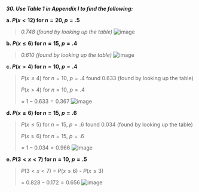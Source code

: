 ***30. Use Table 1 in Appendix I to find the following:***

**a. $P(x<12)$ for $n = 20, p = .5$**

>*0.748 (found by looking up the table)*
>![image](https://github.com/user-attachments/assets/5a0835f9-9fc8-4576-9361-443bfe4c0417)

**b. $P(x \leq 6)$ for $n=15$, $p=.4$**

>*0.610 (found by looking up the table)*
>![image](https://github.com/user-attachments/assets/6f0bc99e-8c35-40c3-bad9-c34084e2a1ce)

**c. $P(x>4)$ for $n=10$, $p=.4$**

>$P(x \leq 4)$ for $n=10$, $p=.4$ found 0.633 (found by looking up the table)
>
>$P(x>4)$ for $n=10$, $p=.4$
>
>= $1-0.633 = 0.367$
>![image](https://github.com/user-attachments/assets/99c38a75-eb54-4329-8dfd-314ba17365df)

**d. $P(x \geq 6)$ for $n=15$, $p=.6$**

>
>$P(x\leq 5)$ for $n=15$, $p=.6$ found 0.034 (found by looking up the table)
>
>$P(x \geq 6)$ for $n=15$, $p=.6$
>
>= $1-0.034 = 0.966$
![image](https://github.com/user-attachments/assets/55a4db6c-8759-4662-aa55-356ce2cc929b)


**e. $P(3<x<7)$ for $n=10$, $p=.5$**

>$P(3<x<7)$ = $P(x \leq 6)$ - $P(x \leq 3)$
>
>= $0.828-0.172 = 0.656$
>![image](https://github.com/user-attachments/assets/5331148c-42f2-49d3-b97e-aec92a16bfeb)

